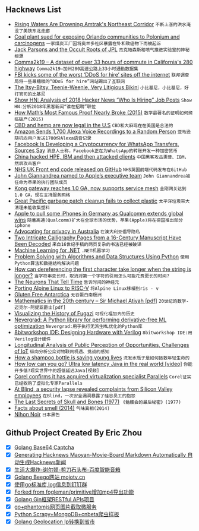 ## Hacknews List


- [Rising Waters Are Drowning Amtrak&#39;s Northeast Corridor](https://www.bloomberg.com/graphics/2018-amtrak-sea-level/)  `不断上涨的洪水淹没了美铁东北走廊`
- [Coal plant sued for exposing Orlando communities to Polonium and carcinogens](https://www.orlandosentinel.com/news/os-ne-ouc-coal-class-action-suit-20181218-story.html)  `一家煤炭工厂因将奥兰多社区暴露在钋和致癌物下而被起诉`
- [Jack Parsons and the Occult Roots of JPL](http://www.spacesafetymagazine.com/aerospace-engineering/rocketry/jack-parsons-occult-roots-jpl/)  `杰克帕森斯和喷气推进实验室的神秘根源`
- [Comma2k19 – A dataset of over 33 hours of commute in California&#39;s 280 highway](https://github.com/commaai/comma2k19)  `Comma2k19—加州280高速公路上33小时通勤数据集`
- [FBI kicks some of the worst ‘DDoS for hire’ sites off the internet](https://techcrunch.com/2018/12/20/fbi-ddos-booter-sites-offline/)  `联邦调查局将一些最糟糕的“DDoS for hire”网站踢出了互联网`
- [The Itsy-Bitsy, Teenie-Weenie, Very Litigious Bikini](https://www.nytimes.com/2018/12/20/business/kiini-bikini-lawsuit-ipek-irgit-solange-ferrarini.html)  `小比基尼，小比基尼，好打官司的比基尼`
- [Show HN: Analysis of 2018 Hacker News “Who Is Hiring” Job Posts](https://letstalkalgorithms.com/analysis-of-2018-hacker-news-who-is-hiring-job-posts/)  `Show HN:分析2018年黑客新闻“谁在招聘”职位`
- [How Math’s Most Famous Proof Nearly Broke (2015)](http://nautil.us/issue/67/reboot/how-maths-most-famous-proof-nearly-broke-rp)  `数学最著名的证明如何濒临破产(2015)`
- [CBD and hemp are now legal in the U.S](https://www.fda.gov/NewsEvents/Newsroom/PressAnnouncements/ucm628988.htm)  `CBD和大麻现在在美国是合法的`
- [Amazon Sends 1,700 Alexa Voice Recordings to a Random Person](https://threatpost.com/amazon-1700-alexa-voice-recordings/140201/)  `亚马逊随机向用户发送1700份Alexa语音记录`
- [Facebook Is Developing a Cryptocurrency for WhatsApp Transfers, Sources Say](https://www.bloomberg.com/news/articles/2018-12-21/facebook-is-said-to-develop-stablecoin-for-whatsapp-transfers)  `消息人士称，Facebook正在为WhatsApp的转账开发一种加密货币`
- [China hacked HPE, IBM and then attacked clients](https://www.reuters.com/article/us-china-cyber-hpe-ibm-exclusive-idUSKCN1OJ2OY)  `中国黑客攻击惠普、IBM，然后攻击客户`
- [NHS UK Front end code released on GitHub](https://github.com/nhsuk/nhsuk-frontend)  `NHS英国前端代码发布在GitHub`
- [John Giannandrea named to Apple’s executive team](https://www.apple.com/newsroom/2018/12/john-giannandrea-named-to-apples-executive-team/)  `John Giannandrea被任命为苹果的执行团队成员`
- [Kong gateway reaches 1.0 GA, now supports service mesh](https://konghq.com/blog/kong-1-0-ga/)  `金刚网关达到1.0 GA，现在支持服务网格`
- [Great Pacific garbage patch cleanup fails to collect plastic](https://www.theguardian.com/environment/2018/dec/20/great-pacific-garbage-patch-20m-cleanup-fails-to-collect-plastic)  `太平洋垃圾带大清理未能收集塑料`
- [Apple to pull some iPhones in Germany as Qualcomm extends global wins](https://www.reuters.com/article/us-apple-qualcomm-court/german-court-rules-apple-infringed-qualcomm-patent-idUSKCN1OJ1RJ)  `随着高通(Qualcomm)扩大在全球市场的优势，苹果(Apple)将在德国推出部分iphone`
- [Advocating for privacy in Australia](https://fastmail.blog/2018/12/21/advocating-for-privacy-aabill-australia/)  `在澳大利亚倡导隐私`
- [Two Intricate Calligraphy Pages from a 16-Century Manuscript Have Been Decoded](http://blogs.getty.edu/iris/calligraphy-decoded/)  `来自16世纪手稿的两页复杂的书法已经被破译`
- [Machine Learning for .NET](https://github.com/dotnet/machinelearning/blob/master/README.md)  `.NET机器学习`
- [Problem Solving with Algorithms and Data Structures Using Python](http://interactivepython.org/runestone/static/pythonds/index.html)  `使用Python算法和数据结构解决问题`
- [How can dereferencing the first character take longer when the string is longer?](https://blogs.msdn.microsoft.com/oldnewthing/20181205-00/?p=100405)  `当字符串变长时，取消对第一个字符的引用怎么可能花费更长的时间?`
- [The Neurons That Tell Time](https://www.newyorker.com/science/elements/the-neurons-that-tell-time)  `告诉时间的神经元`
- [Porting Alpine Linux to RISC-V](https://drewdevault.com/2018/12/20/Porting-Alpine-Linux-to-RISC-V.html)  `将Alpine Linux移植到ris - v`
- [Gluten Free Antarctica](https://idlewords.com/2018/12/gluten_free_antarctica.htm)  `无谷蛋白南极洲`
- [Mathematics in the 20th century – Sir Michael Atiyah [pdf]](http://www.math.tamu.edu/~rojas/atiyah20thcentury.pdf)  `20世纪的数学-迈克尔·阿提亚爵士[pdf]`
- [Visualizing the History of Fugazi](https://www.carniklirs.com/project/fugazi)  `可视化福加齐的历史`
- [Nevergrad: A Python library for performing derivative-free ML optimization](https://code.fb.com/ai-research/nevergrad/)  `Nevergrad:用于执行无派生ML优化的Python库`
- [8bitworkshop IDE: Designing Hardware with Verilog](http://8bitworkshop.com/blog/release/2018/12/15/verilog-programming.html)  `8bitworkshop IDE:用Verilog设计硬件`
- [Longitudinal Analysis of Public Perception of Opportunities, Challenges of IoT](https://journals.plos.org/plosone/article?id=10.1371/journal.pone.0209472)  `纵向分析公众对物联网机遇、挑战的感知`
- [How a shampoo bottle is saving young lives](http:////www.economist.com/science-and-technology/2018/09/06/how-a-shampoo-bottle-is-saving-young-lives)  `洗发水瓶子是如何拯救年轻生命的`
- [How low can you go? Ultra low latency Java in the real world [video]](https://www.youtube.com/watch?v=BD9cRbxWQx8)  `你能开多低?现实世界中的超低延迟Java[视频]`
- [Corel confirms it has acquired virtualization specialist Parallels](https://techcrunch.com/2018/12/20/corel-confirms-acquisition-of-parallels/)  `Corel证实已经收购了虚拟化专家Parallels`
- [At Blind, a security lapse revealed complaints from Silicon Valley employees](https://techcrunch.com/2018/12/20/blind-anonymous-app-data-exposure/)  `在Blind，一次安全漏洞暴露了硅谷员工的抱怨`
- [The Last Secrets of Skull and Bones (1977)](http://reprints.longform.org/skull-and-bones-yale)  `《骷髅会的最后秘密》(1977)`
- [Facts about smell (2014)](http://alicebartlett.co.uk/blog/five-facts-about-smell)  `气味真相(2014)`
- [Nihon Noir](https://tomblachford.com/project/nihon-noir/)  `日本黑色`

## Github Project Created By Eric Zhou

- [x] [Golang Base64 Captcha](https://github.com/mojocn/base64Captcha)
- [x] [Generating Hacknews Maoyan-Movie-Board Markdown Automatically 自动生成Hacknews新闻](https://github.com/dejavuzhou/md-genie)
- [x] [生活大爆炸-谢尔顿-剪刀石头布-百度智能音箱](https://github.com/mojocn/dueros-bang-game)
- [x] [Golang Beego网站 mojotv.cn](https://github.com/mojocn/www.mojotv.cn)
- [x] [使用go标准库,log信息到钉钉群](https://github.com/mojocn/dooger)
- [x] [Forked from fogleman/primitive增加mp4导出功能](https://github.com/mojocn/primitive)
- [x] [Golang Gin框架RESTful APIs项目](https://github.com/JJJJJJJerk/ezier-golang-web-api-framework)
- [x] [go+phantomjs网页图片截取微服务](https://github.com/mojocn/screen_shot)
- [x] [Python Scrapy+MongoDB+cnbeta爬虫样板](https://github.com/mojocn/scrapy_mongodb_boilerplate_cnbeta)
- [x] [Golang Geolocation Ip转换到省市](https://github.com/mojocn/ip2location)